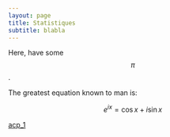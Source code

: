 ```yaml
---
layout: page
title: Statistiques
subtitle: blabla
---
```








Here, have some $$\pi$$.

The greatest equation known to man is: 

$$ e^{ix} = \cos{x} + i \sin{x} $$


[acp_1](ACP/acp_1.md)



